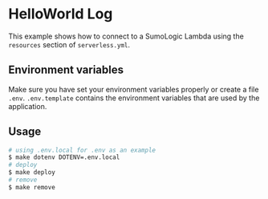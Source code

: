 # HelloWorld Log

This example shows how to connect to a SumoLogic Lambda using the `resources` section of `serverless.yml`.

## Environment variables

Make sure you have set your environment variables properly or create a file `.env`. `.env.template` contains the environment variables that are used by the application.

## Usage

```bash
# using .env.local for .env as an example
$ make dotenv DOTENV=.env.local
# deploy
$ make deploy
# remove
$ make remove
```